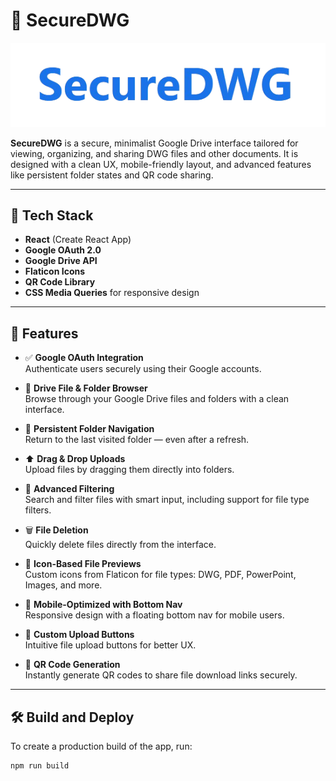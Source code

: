 # 🔐 SecureDWG

![SecureDWG Logo](./logo.png)

**SecureDWG** is a secure, minimalist Google Drive interface tailored for viewing, organizing, and sharing DWG files and other documents. It is designed with a clean UX, mobile-friendly layout, and advanced features like persistent folder states and QR code sharing.

---

## 🧰 Tech Stack

- **React** (Create React App)
- **Google OAuth 2.0**
- **Google Drive API**
- **Flaticon Icons**
- **QR Code Library**
- **CSS Media Queries** for responsive design

---

## 🚀 Features

- ✅ **Google OAuth Integration**  
  Authenticate users securely using their Google accounts.

- 📂 **Drive File & Folder Browser**  
  Browse through your Google Drive files and folders with a clean interface.

- 🔄 **Persistent Folder Navigation**  
  Return to the last visited folder — even after a refresh.

- ⬆️ **Drag & Drop Uploads**  
  Upload files by dragging them directly into folders.

- 🧹 **Advanced Filtering**  
  Search and filter files with smart input, including support for file type filters.

- 🗑️ **File Deletion**  
  Quickly delete files directly from the interface.

- 📄 **Icon-Based File Previews**  
  Custom icons from Flaticon for file types: DWG, PDF, PowerPoint, Images, and more.

- 📱 **Mobile-Optimized with Bottom Nav**  
  Responsive design with a floating bottom nav for mobile users.

- 📎 **Custom Upload Buttons**  
  Intuitive file upload buttons for better UX.

- 🔗 **QR Code Generation**  
  Instantly generate QR codes to share file download links securely.

---

## 🛠️ Build and Deploy

To create a production build of the app, run:

```bash
npm run build
